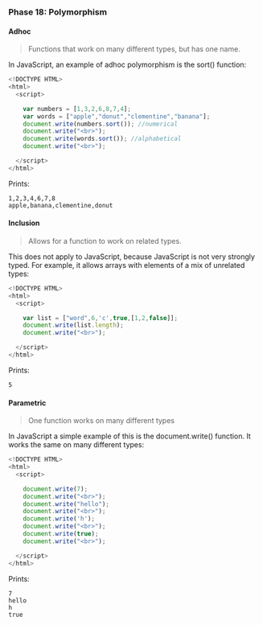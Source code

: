 ### Phase 18: Polymorphism

#### Adhoc
>Functions that work on many different types, but has one name.

In JavaScript, an example of adhoc polymorphism is the sort() function:

```js
<!DOCTYPE HTML>
<html>
  <script>

    var numbers = [1,3,2,6,8,7,4];
    var words = ["apple","donut","clementine","banana"];
    document.write(numbers.sort()); //numerical
    document.write("<br>");
    document.write(words.sort()); //alphabetical
    document.write("<br>");

  </script>
</html>

```

Prints:

	1,2,3,4,6,7,8
	apple,banana,clementine,donut


#### Inclusion
>Allows for a function to work on related types. 

This does not apply to JavaScript, because JavaScript is not very strongly typed. For example, it allows arrays with elements of a mix of unrelated types:

```js
<!DOCTYPE HTML>
<html>
  <script>

    var list = ["word",6,'c',true,[1,2,false]];
    document.write(list.length);
    document.write("<br>");

  </script>
</html>

```

Prints:

	5


#### Parametric
>One function works on many different types

In JavaScript a simple example of this is the document.write() function. It works the same on many different types:

```js
<!DOCTYPE HTML>
<html>
  <script>

    document.write(7);
    document.write("<br>");
    document.write("hello");
    document.write("<br>");
    document.write('h');
    document.write("<br>");
    document.write(true);
    document.write("<br>");

  </script>
</html>

```

Prints:

	7
	hello
	h
	true


